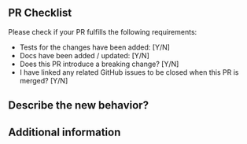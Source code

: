 ## PR Checklist

Please check if your PR fulfills the following requirements:

- Tests for the changes have been added: [Y/N]
- Docs have been added / updated: [Y/N]
- Does this PR introduce a breaking change? [Y/N]
- I have linked any related GitHub issues to be closed when this PR is merged? [Y/N]

## Describe the new behavior?
<!-- A clear and concise description of the changes, including an breaking changes (if applicable) -->

## Additional information
<!-- Add any other context about the change here. -->
